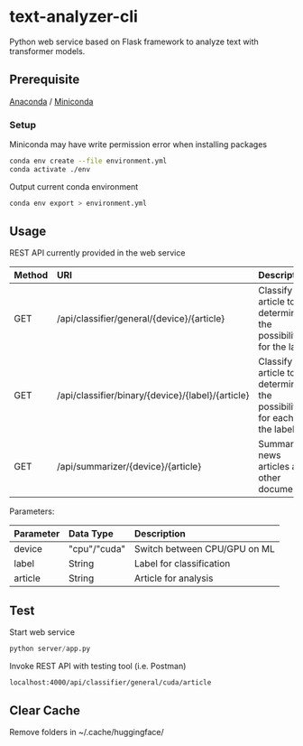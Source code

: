 # text-analyzer-cli
Python web service based on Flask framework to analyze text with transformer models.

## Prerequisite
[Anaconda](https://docs.anaconda.com/anaconda/install/index.html) / [Miniconda](https://docs.conda.io/en/latest/miniconda.html)
 
### Setup

Miniconda may have write permission error when installing packages
```bash
conda env create --file environment.yml
conda activate ./env
```

Output current conda environment
```python
conda env export > environment.yml
```

## Usage

REST API currently provided in the web service

| Method | URI                                               | Description                                                                |
| :---   | :---                                              | :---                                                                       |
| GET    | /api/classifier/general/{device}/{article}        | Classify the article to determine the possibilities for the label          |
| GET    | /api/classifier/binary/{device}/{label}/{article} | Classify the article to determine the possibilities for each of the labels |
| GET    | /api/summarizer/{device}/{article}                | Summarize news articles and other documents                                |

Parameters:

| Parameter | Data Type    | Description                  |
| :---      | :---         | :---                         |
| device    | "cpu"/"cuda" | Switch between CPU/GPU on ML |
| label     | String       | Label for classification     |
| article   | String       | Article for analysis       |

## Test

Start web service
```python
python server/app.py
```

Invoke REST API with testing tool (i.e. Postman)
```
localhost:4000/api/classifier/general/cuda/article
```

## Clear Cache
Remove folders in ~/.cache/huggingface/
